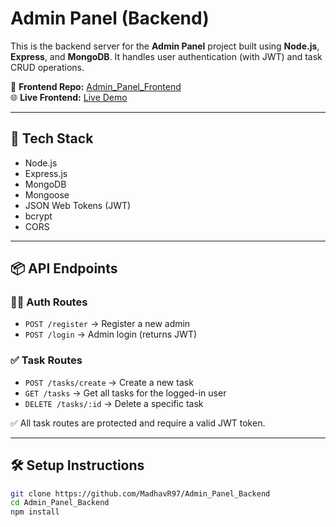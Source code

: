 # Admin Panel (Backend)

This is the backend server for the **Admin Panel** project built using **Node.js**, **Express**, and **MongoDB**. It handles user authentication (with JWT) and task CRUD operations.

🔗 **Frontend Repo:** [Admin_Panel_Frontend](https://github.com/MadhavR97/Admin_Panel_Frontend)  
🌐 **Live Frontend:** [Live Demo](https://admin-panel-frontend-iota-nine.vercel.app/)

---

## 🚀 Tech Stack
- Node.js
- Express.js
- MongoDB
- Mongoose
- JSON Web Tokens (JWT)
- bcrypt
- CORS

---

## 📦 API Endpoints

### 🧑‍💻 **Auth Routes**
- `POST /register` → Register a new admin
- `POST /login` → Admin login (returns JWT)

### ✅ **Task Routes**
- `POST /tasks/create` → Create a new task
- `GET /tasks` → Get all tasks for the logged-in user
- `DELETE /tasks/:id` → Delete a specific task

✅ All task routes are protected and require a valid JWT token.

---

## 🛠️ Setup Instructions

```bash
git clone https://github.com/MadhavR97/Admin_Panel_Backend
cd Admin_Panel_Backend
npm install
